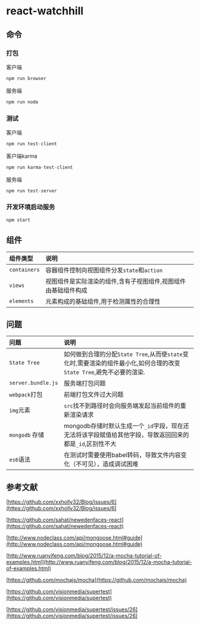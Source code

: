 # react-watchhill

## 命令

### 打包

客户端
```javascript
npm run browser
```

服务端
```javascript
npm run node
```

### 测试

客户端
```javascript
npm run test-client
```

客户端karma
```javascript
npm run karma-test-client
```


服务端
```javascript
npm run test-server
```

### 开发环境启动服务

```javascript
npm start
```


## 组件

| 组件类型      |     说明 |
| :-------- | :--------|
| `containers`    |   容器组件控制向视图组件分发`state`和`action` |
| `views`    | 视图组件是实际渲染的组件,含有子视图组件,视图组件由基础组件构成   |
| `elements`    | 元素构成的基础组件,用于检测属性的合理性   |



## 问题

| 问题      |     说明 |
| :-------- | :--------|
| `State Tree`    |   如何做到合理的分配`State Tree`,从而使`state`变化时,需要渲染的组件最小化,如何合理的改变`State Tree`,避免不必要的渲染. |
| `server.bundle.js`    | 服务端打包问题   |
| `webpack`打包    | 前端打包文件过大问题   |
| `img`元素    | `src`找不到路径时会向服务端发起当前组件的重新渲染请求   |
| `mongodb` 存储| mongodb存储时默认生成一个`_id`字段，现在还无法将该字段赋值给其他字段，导致返回回来的都是`_id`,区别性不大 |
|`es6`语法| 在测试时需要使用babel转码，导致文件内容变化（不可见），造成调试困难 |


## 参考文献

[https://github.com/xxholly32/Blog/issues/6](https://github.com/xxholly32/Blog/issues/6)

[https://github.com/sahat/newedenfaces-react](https://github.com/sahat/newedenfaces-react)

[http://www.nodeclass.com/api/mongoose.html#guide](http://www.nodeclass.com/api/mongoose.html#guide)

[http://www.ruanyifeng.com/blog/2015/12/a-mocha-tutorial-of-examples.html](http://www.ruanyifeng.com/blog/2015/12/a-mocha-tutorial-of-examples.html)

[https://github.com/mochajs/mocha](https://github.com/mochajs/mocha)

[https://github.com/visionmedia/supertest](https://github.com/visionmedia/supertest)

[https://github.com/visionmedia/supertest/issues/26](https://github.com/visionmedia/supertest/issues/26)

